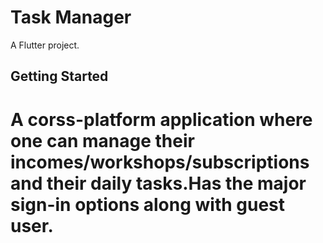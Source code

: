 # Task Manager

A Flutter project.

## Getting Started

# A corss-platform application where one can manage their incomes/workshops/subscriptions and their daily tasks.Has the major sign-in options along with guest user.
